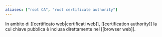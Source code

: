 ```yaml
---
aliases: ["root CA", "root certificate authority"]
---
```


In ambito di [[certificato web|certificati web]], [[certification authority]] la cui chiave pubblica è inclusa direttamente nel [[browser web]].
